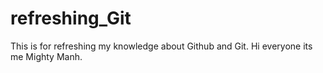 # refreshing_Git
This is for refreshing my knowledge about Github and Git.
Hi everyone its me Mighty Manh.
